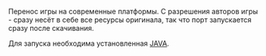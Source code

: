 Перенос игры на современные платформы. С разрешения авторов игры - сразу несёт в себе все ресурсы оригинала, так что порт запускается сразу после скачивания.

Для запуска необходима установленная [JAVA](http://www.oracle.com/technetwork/java/javase/downloads/index.html).